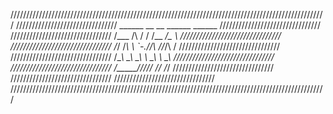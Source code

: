 ////////////////////////////////////////////////////////////////////////////////////////////////////
////////////////////////////////  ______  __  __   ______  ______   ////////////////////////////////
//////////////////////////////// /\___  \/\ \/ /  /\__  _\/\__  _\  ////////////////////////////////
//////////////////////////////// \/_/  /_\ \  _`-.\/_/\ \/\/_/\ \/  ////////////////////////////////
////////////////////////////////   /\_____\ \_\ \_\  \ \_\   \ \_\  ////////////////////////////////
////////////////////////////////   \/_____/\/_/\/_/   \/_/    \/_/  ////////////////////////////////
////////////////////////////////                                    ////////////////////////////////
////////////////////////////////////////////////////////////////////////////////////////////////////
